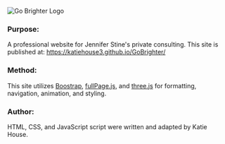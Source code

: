 ![Go Brighter Logo](http://www.gobrighter.net/img/logo2.png)

### Purpose:
A professional website for Jennifer Stine's private consulting. This site is published at: https://katiehouse3.github.io/GoBrighter/

### Method:
This site utilizes [Boostrap](https://getbootstrap.com/), [fullPage.js](https://github.com/alvarotrigo/fullPage.js), and [three.js](https://threejs.org/) for formatting, navigation, animation, and styling. 

### Author:
HTML, CSS, and JavaScript script were written and adapted by Katie House.
